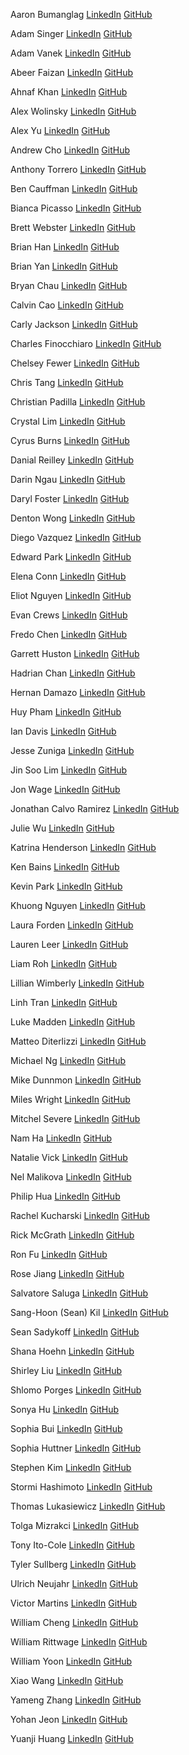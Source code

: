 Aaron Bumanglag [LinkedIn](https://linkedin.com/in/akbuma) [GitHub](https://github.com/akbuma)

Adam Singer [LinkedIn](https://linkedin.com/in/adsing) [GitHub](https://github.com/spincycle01)

Adam Vanek [LinkedIn](https://www.linkedin.com/in/atvanek) [GitHub](https://github.com/atvanek)

Abeer Faizan [LinkedIn](https://www.linkedin.com/in/abeerfaizan) [GitHub](https://github.com/abeer-f)

Ahnaf Khan [LinkedIn](https://www.linkedin.com/in/ahnaf-khan-844a70193) [GitHub](https://github.com/AhnafKhvn)

Alex Wolinsky [LinkedIn](https://www.linkedin.com/in/alex-wolinsky-80ab591b2/) [GitHub](https://github.com/aw2934/)

Alex Yu [LinkedIn](https://www.linkedin.com/in/alexjihunyu/) [GitHub](https://github.com/buddhajjigae)

Andrew Cho [LinkedIn](https://www.linkedin.com/in/andrewjcho84/) [GitHub](https://github.com/andrewjcho84)

Anthony Torrero [LinkedIn](https://www.linkedin.com/in/anthony-torrero-4b8798159/) [GitHub](https://github.com/Anthonytorrero)

Ben Cauffman [LinkedIn](https://www.linkedin.com/in/benjamin-cauffman/) [GitHub](https://github.com/BenCauffman)

Bianca Picasso [LinkedIn](https://www.linkedin.com/in/bianca-picasso) [GitHub](https://github.com/BiancaPicasso)

Brett Webster [LinkedIn](https://www.linkedin.com/in/brett-webster-cfa-383b961) [GitHub](https://github.com/brett-webster)

Brian Han [LinkedIn](https://www.linkedin.com/in/brianjisoohan/) [GitHub](https://github.com/brianjshan)

Brian Yan [LinkedIn](https://www.linkedin.com/in/brianyan7/) [GitHub](https://github.com/BrianYanGitHub)

Bryan Chau [LinkedIn](https://www.linkedin.com/in/chaubryan1/) [GitHub](https://github.com/bchauu)

Calvin Cao [LinkedIn](http://www.linkedin.com/in/calvincao9/) [GitHub](https://github.com/calvincao)

Carly Jackson [LinkedIn](https://www.linkedin.com/in/carly-jackson-ab9010231/) [GitHub](https://github.com/carlyjackson)

Charles Finocchiaro [LinkedIn](https://www.linkedin.com/in/charles-finocchiaro-62440040/) [GitHub](https://github.com/null267)

Chelsey Fewer [LinkedIn](https://www.linkedin.com/in/chelsey-fewer/) [GitHub](https://github.com/chelseyeslehc)

Chris Tang [LinkedIn](https://www.linkedin.com/in/chrisjtang/) [GitHub](https://github.com/chrisjtang)

Christian Padilla [LinkedIn](https://linkedin.com/in/ChristianEdwardPadilla) [GitHub](https://github.com/ChristianEdwardPadilla)

Crystal Lim [LinkedIn](https://linkedin.com/in/crystallim) [GitHub](https://github.com/crlim)

Cyrus Burns [LinkedIn](https://www.linkedin.com/in/cyburns/) [GitHub](https://github.com/cyburns)

Danial Reilley [LinkedIn](https://linkedin.com/in/daniel-reilley) [GitHub](https://github.com/dreille)

Darin Ngau [LinkedIn](https://www.linkedin.com/in/darin-ngau/) [GitHub](https://github.com/dnngau)

Daryl Foster [LinkedIn](https://www.linkedin.com/in/darylfosterma/) [GitHub](https://github.com/MadinventorZero)

Denton Wong [LinkedIn](https://www.linkedin.com/in/denton-wong/) [GitHub](https://github.com/dentonwong)

Diego Vazquez [LinkedIn](https://www.linkedin.com/in/diegovazquezny/) [GitHub](https://github.com/diegovazquezny)

Edward Park [LinkedIn](https://www.linkedin.com/in/edwardparkwork/) [GitHub](https://github.com/eddypjr)

Elena Conn [LinkedIn](https://www.linkedin.com/in/elena-conn-366346123/) [GitHub](https://github.com/elenaconn)

Eliot Nguyen [LinkedIn](https://linkedin.com/in/ibeeliot) [GitHub](https://github.com/ibeeliot)

Evan Crews [LinkedIn](https://www.linkedin.com/in/evan-crews/) [GitHub](https://github.com/Evan-Crews)

Fredo Chen [LinkedIn](https://www.linkedin.com/in/fredochen/) [GitHub](https://github.com/fredosauce)

Garrett Huston [LinkedIn](https://www.linkedin.com/in/garrett-hutson/) [GitHub](https://github.com/GarrettHutson)

Hadrian Chan [LinkedIn](https://www.linkedin.com/in/hadrian-chan-445a8622a) [GitHub](https://github.com/HadriChan)

Hernan Damazo [LinkedIn](https://www.linkedin.com/in/raul-hernan-damazo-chang-9440ab191/) [GitHub](https://github.com/raulclassico7)

Huy Pham [LinkedIn](https://www.linkedin.com/in/huypham048) [GitHub](https://github.com/huypham048)

Ian Davis [LinkedIn](https://www.linkedin.com/in/icdavis/) [GitHub](https://github.com/iancdavis)

Jesse Zuniga [LinkedIn](https://linkedin.com/in/jesse-zuniga) [GitHub](https://github.com/jzuniga206)

Jin Soo Lim [LinkedIn](https://www.linkedin.com/in/jin-soo-lim-3a567b1b3/) [GitHub](https://github.com/jinsoolim)

Jon Wage [LinkedIn](http://linkedin.com/in/johnwage) [GitHub](http://github.com/johnwage)

Jonathan Calvo Ramirez [LinkedIn](https://www.linkedin.com/in/jonathan-calvo/) [GitHub](https://github.com/jonocr)

Julie Wu [LinkedIn](https://www.linkedin.com/in/jwuarchitect/) [GitHub](https://github.com/yutingwu4)

Katrina Henderson [LinkedIn](https://www.linkedin.com/in/katrinahenderson/) [GitHub](https://github.com/kchender)

Ken Bains [LinkedIn](https://www.linkedin.com/in/ken-bains) [GitHub](https://github.com/ken-Bains)

Kevin Park [LinkedIn](https://www.linkedin.com/in/xkevinpark/) [GitHub](https://github.com/xkevinpark)

Khuong Nguyen [LinkedIn](https://www.linkedin.com/in/khuong-nguyen/) [GitHub](https://github.com/khuongdn16)

Laura Forden [LinkedIn](https://www.linkedin.com/in/la-forden/) [GitHub](https://github.com/lauraafor)

Lauren Leer [LinkedIn](https://www.linkedin.com/in/lauren-leer/) [GitHub](https://github.com/LALeer)

Liam Roh [LinkedIn](https://www.linkedin.com/in/liam-roh/) [GitHub](https://github.com/liamroh)

Lillian Wimberly [LinkedIn](https://www.linkedin.com/in/lillianwimberly/) [GitHub](https://github.com/lillwimberly)

Linh Tran [LinkedIn](https://www.linkedin.com/in/linhtran51/) [GitHub](https://github.com/Linhatran)

Luke Madden [LinkedIn](https://www.linkedin.com/in/lukemadden/) [GitHub](https://github.com/lukemadden)

Matteo Diterlizzi [LinkedIn](https://www.linkedin.com/in/matteo-diterlizzi-564166107/) [GitHub](https://github.com/MatteoDiter)

Michael Ng [LinkedIn](https://www.linkedin.com/in/michaelng2/) [GitHub](https://github.com/MikoGome)

Mike Dunnmon [LinkedIn](https://www.linkedin.com/in/michaeldunnmon/) [GitHub](https://github.com/mdunnmon)

Miles Wright [LinkedIn](https://www.linkedin.com/in/miles-m-wright) [GitHub](https://github.com/Miles818)

Mitchel Severe [LinkedIn](https://www.linkedin.com/in/misevere/) [GitHub](https://github.com/mitchelsevere)

Nam Ha [LinkedIn](https://www.linkedin.com/in/namos2502) [GitHub](https://github.com/namos2502)

Natalie Vick [LinkedIn](https://www.linkedin.com/in/vicknatalie/) [GitHub](https://github.com/natattackvick)

Nel Malikova [LinkedIn](https://www.linkedin.com/in/gmalikova/) [GitHub](https://github.com/gmal1)

Philip Hua [LinkedIn](https://www.linkedin.com/in/philip-minh-hua) [GitHub](https://github.com/pmhua)

Rachel Kucharski [LinkedIn](https://www.linkedin.com/in/rachelkucharski/) [GitHub](https://github.com/rachelk585)

Rick McGrath [LinkedIn](https://www.linkedin.com/in/rick-mcgrath-b1617126b) [GitHub](https://github.com/r-mcgrath)

Ron Fu [LinkedIn](https://www.linkedin.com/in/ronfu) [GitHub](https://github.com/rfvisuals)

Rose Jiang [LinkedIn](https://www.linkedin.com/in/rose-jiang/) [GitHub](https://github.com/jujupro)

Salvatore Saluga [LinkedIn](https://www.linkedin.com/in/salvatore-saluga) [GitHub](https://github.com/SalSaluga)

Sang-Hoon (Sean) Kil [LinkedIn](https://www.linkedin.com/in/sanghkil/) [GitHub](https://github.com/Skilzsz)

Sean Sadykoff [LinkedIn](https://www.linkedin.com/in/sean-sadykoff/) [GitHub](https://github.com/sean1292)

Shana Hoehn [LinkedIn](https://www.linkedin.com/in/shana-hoehn-70297b169/) [GitHub](https://github.com/slhoehn)

Shirley Liu [LinkedIn](https://www.linkedin.com/in/yijunliu/) [GitHub](https://github.com/yijunliu90)

Shlomo Porges [LinkedIn](https://linkedin.com/shlomoporges) [GitHub](https://github.com/ShlomoPorges)

Sonya Hu [LinkedIn](https://www.linkedin.com/in/sonyahu25) [GitHub](https://github.com/sonyahu15)

Sophia Bui [LinkedIn](https://linkedin.com/in/sophiabui) [GitHub](https://github.com/sophia-bui)

Sophia Huttner [LinkedIn](https://www.linkedin.com/in/sophia-huttner-68315975/) [GitHub](https://github.com/sophjean)

Stephen Kim [LinkedIn](https://www.linkedin.com/in/stephenkim612/) [GitHub](https://github.com/stephenkim612)

Stormi Hashimoto [LinkedIn](https://www.linkedin.com/in/stormikph/) [GitHub](https://github.com/stormikph)

Thomas Lukasiewicz [LinkedIn](https://www.linkedin.com/in/thomas-lukasiewicz-27676273/) [GitHub](https://github.com/tlukasiewicz89)

Tolga Mizrakci [LinkedIn](https://linkedin.com/in/tolga-mizrakci) [GitHub](https://github.com/tolgamizrakci)

Tony Ito-Cole [LinkedIn](https://linkedin.com/in/tony-ito-cole) [GitHub](https://github.com/tonyito)

Tyler Sullberg [LinkedIn](https://www.linkedin.com/in/tyler-sullberg) [GitHub](https://github.com/tsully)

Ulrich Neujahr [LinkedIn](https://www.linkedin.com/in/nobrackets/) [GitHub](https://github.com/nobrackets)

Victor Martins [LinkedIn](https://www.linkedin.com/in/victor-martins-542611186/) [GitHub](https://github.com/martins5225)

William Cheng [LinkedIn](https://www.linkedin.com/in/william-cheng-0723/) [GitHub](https://github.com/WilliamCheng12345)

William Rittwage [LinkedIn](https://www.linkedin.com/in/william-rittwage) [GitHub](https://github.com/wbrittwage)

William Yoon [LinkedIn](https://www.linkedin.com/in/williamdyoon/) [GitHub](https://github.com/williamdyoon)

Xiao Wang [LinkedIn](https://www.linkedin.com/in/xiao-wang-03183285/) [GitHub](https://github.com/wang9hu)

Yameng Zhang [LinkedIn](https://www.linkedin.com/in/yameng-zhang612/) [GitHub](https://github.com/Eliza612)

Yohan Jeon [LinkedIn](https://www.linkedin.com/in/yohan-jeon1) [GitHub](https://github.com/Yoheze)

Yuanji Huang [LinkedIn](https://www.linkedin.com/in/yuanjihuang/) [GitHub](https://github.com/kr1spybacon)
